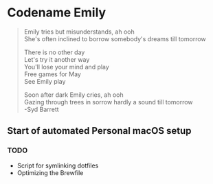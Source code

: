# Codename Emily
>Emily tries but misunderstands, ah ooh  
>She's often inclined to borrow somebody's dreams till tomorrow  
>  
>There is no other day  
>Let's try it another way  
>You'll lose your mind and play  
>Free games for May  
>See Emily play  
>  
>Soon after dark Emily cries, ah ooh  
>Gazing through trees in sorrow hardly a sound till tomorrow  
> -Syd Barrett

## Start of automated Personal macOS setup

### TODO
* Script for symlinking dotfiles
* Optimizing the Brewfile

